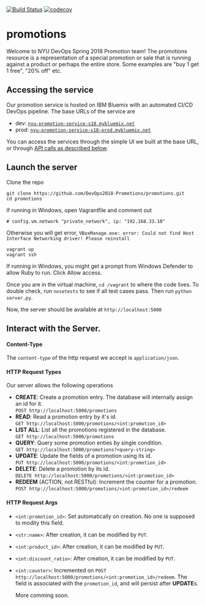 [![Build Status](https://travis-ci.org/DevOps2018-Promotions/promotions.svg?branch=master)](https://travis-ci.org/DevOps2018-Promotions/promotions)
[![codecov](https://codecov.io/gh/DevOps2018-Promotions/promotions/branch/master/graph/badge.svg)](https://codecov.io/gh/DevOps2018-Promotions/promotions)

# promotions
Welcome to NYU DevOps Spring 2018 Promotion team!
The promotions resource is a representation of a special promotion or sale that is running against a product or perhaps the entire store. Some examples are "buy 1 get 1 free", "20% off" etc.

## Accessing the service
Our promotion service is hosted on IBM Bluemix with an automated CI/CD DevOps pipeline. The base URLs of the service are
- dev: [`nyu-promotion-service-s18.mybluemix.net`](http://nyu-promotion-service-s18.mybluemix.net/)
- prod: [`nyu-promotion-service-s18-prod.mybluemix.net`](http://nyu-promotion-service-s18-prod.mybluemix.net/)

You can access the services through the simple UI we built at the base URL, or through [API calls as described below](#interact-with-the-server).

## Launch the server

Clone the repo
```
git clone https://github.com/DevOps2018-Promotions/promotions.git
cd promotions
```

If running in Windows, open Vagrantfile and comment out
```
# config.vm.network "private_network", ip: "192.168.33.10"
```

Otherwise you will get error,
`VBoxManage.exe: error: Could not find Host Interface Networking driver! Please reinstall`

```
vagrant up
vagrant ssh
```
If running in Windows, you might get a prompt from Windows Defender to allow Ruby to run. Click Allow access.

Once you are in the virtual machine, `cd /vagrant` to where the code lives.
To double check, run `nosetests` to see if all test cases pass.
Then run `python server.py`.

Now, the server should be available at `http://localhost:5000`


## Interact with the Server.

#### Content-Type
The `content-type` of the http request we accept is `application/json`.


#### HTTP Request Types
Our server allows the following operations
- **CREATE**: Create a promotion entry. The database will internally assign an id for it.  
  `POST http://localhost:5000/promotions`
- **READ**: Read a promotion entry by it's id.  
  `GET http://localhost:5000/promotions/<int:promotion_id>`
- **LIST ALL**: List all the promotions registered in the database.  
  `GET http://localhost:5000/promotions`
- **QUERY**: Query some promotion enties by single condition.  
  `GET http://localhost:5000/promotions?<query-string>`
- **UPDATE**: Update the fields of a promotion using its id.  
  `PUT http://localhost:5000/promotions/<int:promotion_id>`
- **DELETE**: Delete a promotion by its id.  
  `DELETE http://localhost:5000/promotions/<int:promotion_id>`
- **REDEEM** (ACTION, not RESTful): Increment the counter for a promotion.  
  `POST http://localhost:5000/promotions/<int:promotion_id>/redeem`

#### HTTP Request Args
- `<int:promotion_id>`: Set automatically on creation. No one is supposed to modity this field.
- `<str:name>`: After creation, it can be modified by `PUT`.
- `<int:product_id>`: After creation, it can be modified by `PUT`.
- `<int:discount_ratio>`: After creation, it can be modified by `PUT`.
- `<int:counter>`: Incremented on `POST http://localhost:5000/promotions/<int:promotion_id>/redeem`. The field is associated with the `promotion_id`, and will persist after **UPDATE**s.

  More comming soon.
